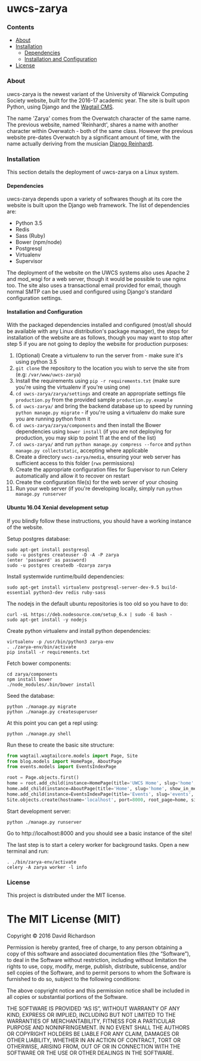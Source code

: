 # uwcs-zarya

### Contents
* [About](#about)
* [Installation](#installation)
  * [Dependencies](#dependencies)
  * [Installation and Configuration](#installation-and-configuration)
* [License](#license)

### About
uwcs-zarya is the newest variant of the University of Warwick Computing Society website, built for the 2016-17 academic year. The site is built upon Python, using Django and the [Wagtail CMS](https://github.com/torchbox/wagtail).

The name 'Zarya' comes from the Overwatch character of the same name. The previous website, named 'Reinhardt', shares a name with another character within Overwatch - both of the same class. However the previous website pre-dates Overwatch by a significant amount of time, with the name actually deriving from the musician [Django Reinhardt](https://en.wikipedia.org/wiki/Django_Reinhardt).

### Installation
This section details the deployment of uwcs-zarya on a Linux system.

#### Dependencies
uwcs-zarya depends upon a variety of softwares though at its core the website is built upon the Django web framework. The list of dependencies are:

* Python 3.5
* Redis
* Sass (Ruby)
* Bower (npm/node)
* Postgresql
* Virtualenv
* Supervisor

The deployment of the website on the UWCS systems also uses Apache 2 and mod_wsgi for a web server, though it would be possible to use nginx too. The site also uses a transactional email provided for email, though normal SMTP can be used and configured using Django's standard configuration settings.

#### Installation and Configuration
With the packaged dependencies installed and configured (most/all should be available with any Linux distribution's package manager), the steps for installation of the website are as follows, though you may want to stop after step 5 if you are not going to deploy the website for production purposes:

1. (Optional) Create a virtualenv to run the server from - make sure it's using python 3.5
2. `git clone` the repository to the location you wish to serve the site from (e.g: `/var/www/uwcs-zarya`)
3. Install the requirements using `pip -r requirements.txt` (make sure you're using the virtualenv if you're using one)
4. `cd uwcs-zarya/zarya/settings` and create an appropriate settings file `production.py` from the provided sample `production.py.example`
5. `cd uwcs-zarya/` and bring the backend database up to speed by running `python manage.py migrate` - if you're using a virtualenv do make sure you are running python from it
6. `cd uwcs-zarya/zarya/components` and then install the Bower dependencies using `bower install` (if you are not deploying for production, you may skip to point 11 at the end of the list)
7. `cd uwcs-zarya/` and run `python manage.py compress --force` and `python manage.py collectstatic`, accepting where applicable
8. Create a directory `uwcs-zarya/media`, ensuring your web server has sufficient access to this folder (`rwx` permissions)
9. Create the appropriate configuration files for Supervisor to run Celery automatically and allow it to recover on restart
10. Create the configuration file(s) for the web server of your chosing
11. Run your web server (if you're developing locally, simply run `python manage.py runserver`

#### Ubuntu 16.04 Xenial development setup

If you blindly follow these instructions, you should have a working instance of the website.

Setup postgres database:
```
sudo apt-get install postgresql
sudo -u postgres createuser -D -A -P zarya
(enter 'password' as password)
sudo -u postgres createdb -Ozarya zarya
```

Install systemwide runtime/build dependencies:
```
sudo apt-get install virtualenv postgresql-server-dev-9.5 build-essential python3-dev redis ruby-sass
```

The nodejs in the default ubuntu repositories is too old so you have to do:
```
curl -sL https://deb.nodesource.com/setup_6.x | sudo -E bash -
sudo apt-get install -y nodejs
```

Create python virtualenv and install python dependencies:
```
virtualenv -p /usr/bin/python3 zarya-env
. ./zarya-env/bin/activate
pip install -r requirements.txt
```

Fetch bower components:
```
cd zarya/components
npm install bower
./node_modules/.bin/bower install
```

Seed the database:
```
python ./manage.py migrate
python ./manage.py createsuperuser
```

At this point you can get a repl using:
```
python ./manage.py shell
```

Run these to create the basic site structure:
```python
from wagtail.wagtailcore.models import Page, Site
from blog.models import HomePage, AboutPage
from events.models import EventsIndexPage

root = Page.objects.first()
home = root.add_child(instance=HomePage(title='UWCS Home', slug='home', description='UWCS Home', show_in_menus=True))
home.add_child(instance=AboutPage(title='Home', slug='home', show_in_menus=True))
home.add_child(instance=EventsIndexPage(title='Events', slug='events', show_in_menus=True))
Site.objects.create(hostname='localhost', port=8000, root_page=home, site_name='local', is_default_site=True)
```

Start development server:
```
python ./manage.py runserver
```

Go to http://localhost:8000 and you should see a basic instance of the site!

The last step is to start a celery worker for background tasks. Open a new terminal and run:

```
. ./bin/zarya-env/activate
celery -A zarya worker -l info
```

### License
This project is distributed under the MIT license.

The MIT License (MIT)
=====================

Copyright © 2016 David Richardson

Permission is hereby granted, free of charge, to any person
obtaining a copy of this software and associated documentation
files (the “Software”), to deal in the Software without
restriction, including without limitation the rights to use,
copy, modify, merge, publish, distribute, sublicense, and/or sell
copies of the Software, and to permit persons to whom the
Software is furnished to do so, subject to the following
conditions:

The above copyright notice and this permission notice shall be
included in all copies or substantial portions of the Software.

THE SOFTWARE IS PROVIDED “AS IS”, WITHOUT WARRANTY OF ANY KIND,
EXPRESS OR IMPLIED, INCLUDING BUT NOT LIMITED TO THE WARRANTIES
OF MERCHANTABILITY, FITNESS FOR A PARTICULAR PURPOSE AND
NONINFRINGEMENT. IN NO EVENT SHALL THE AUTHORS OR COPYRIGHT
HOLDERS BE LIABLE FOR ANY CLAIM, DAMAGES OR OTHER LIABILITY,
WHETHER IN AN ACTION OF CONTRACT, TORT OR OTHERWISE, ARISING
FROM, OUT OF OR IN CONNECTION WITH THE SOFTWARE OR THE USE OR
OTHER DEALINGS IN THE SOFTWARE.
